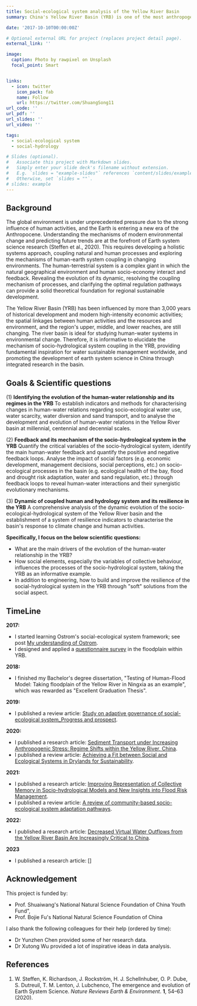 ```yaml
---
title: Social-ecological system analysis of the Yellow River Basin
summary: China's Yellow River Basin (YRB) is one of the most anthropogenically altered large river basins worldwide. Therefore, coupling human and natural system studies is crucial to support its sustainability. This project aims at using a social-ecological system framework to deepen our understanding of this complex system.

date: '2017-10-10T00:00:00Z'

# Optional external URL for project (replaces project detail page).
external_link: ''

image:
  caption: Photo by rawpixel on Unsplash
  focal_point: Smart


links:
  - icon: twitter
    icon_pack: fab
    name: Follow
    url: https://twitter.com/ShuangSong11
url_code: ''
url_pdf: ''
url_slides: ''
url_video: ''

tags:
  - social-ecological system
  - social-hydrology

# Slides (optional).
#   Associate this project with Markdown slides.
#   Simply enter your slide deck's filename without extension.
#   E.g. `slides = "example-slides"` references `content/slides/example-slides.md`.
#   Otherwise, set `slides = ""`.
# slides: example
---
```




## Background

<!-- 在人类活动的强烈影响下，全球资源环境面临前所未有的压力，地球进入“人类世”的新纪元（Crutzen and Stoermer, 2019）。深入理解现代环境变化机理、准确预测未来变化趋势是地球系统科学研究的前沿领域（Steffen et al., 2020）。这就需要发展系统整体的方法，耦合自然与人文过程，探讨变化环境下人地系统耦合机制。人地系统是自然地理环境与人类社会经济所构成相互作用、相互影响的复杂巨系统，揭示其要素动态演化、解析过程耦合机制、明晰优化调控途径，可为区域可持续发展提供坚实的理论基础（吴传钧，1991；陆大道，2002；傅伯杰，2017）。黄河流域在三千多年来悠久的历史开发和近现代的高强度经济活动影响下，人类活动与资源环境间的要素关系、上中下游区域之间的空间联系不断变化。作为具有明确边界范围内“水-土-气-生-人”要素相互作用的完整单元，流域是环境变化背景下人地系统研究的理想场所（程国栋和李新，2015）。阐明黄河流域人地系统耦合机理，构建耦合模型探求流域人地系统优化调控路径，支撑流域可持续发展，将有助于推动我国跻身地球系统科学研究的国际前沿。

国内外人地系统研究近年来在以人-水系统理论、水-粮食-能源关联为主的流域人地系统耦合机制研究中取得系列进展，流域人地系统耦合模型与大数据平台的发展成为人地系统耦合方法学研究的重要发展方向，基于人地系统耦合机理的流域综合治理和优化受到高度关注。当前，黄河流域保护和发展需要强调系统性、整体性、协同性的解决思路，针对以下研究挑战实现重点突破，包括：流域人水系统中社会-水文-生态要素互馈机理与弹性特征缺乏定量表达，流域水-粮食-能源系统的动态演变与外部效应的关联未能整体刻画，人地系统模型中自然生态与社会经济过程的数据匹配和互馈机制定量刻画能力不足，流域水安全、生态安全协同保障下的可持续发展路径亟待系统研判等。抓住当前黄河流域生态保护和高质量发展的国家战略机遇，揭示黄河流域人地系统耦合机理与优化调控机制，不仅将从系统性、整体性、协同性为黄河流域生态保护与可持续发展提供科学依据，也将通过流域集成研究推动我国地球系统科学的发展。 -->

The global environment is under unprecedented pressure due to the strong influence of human activities, and the Earth is entering a new era of the Anthropocene. Understanding the mechanisms of modern environmental change and predicting future trends are at the forefront of Earth system science research (Steffen et al., 2020). This requires developing a holistic systems approach, coupling natural and human processes and exploring the mechanisms of human-earth system coupling in changing environments. The human-terrestrial system is a complex giant in which the natural geographical environment and human socio-economy interact and feedback. Revealing the evolution of its dynamic, resolving the coupling mechanism of processes, and clarifying the optimal regulation pathways can provide a solid theoretical foundation for regional sustainable development. 

The Yellow River Basin (YRB) has been influenced by more than 3,000 years of historical development and modern high-intensity economic activities; the spatial linkages between human activities and the resources and environment, and the region's upper, middle, and lower reaches, are still changing. The river basin is ideal for studying human-water systems in environmental change. Therefore, it is informative to elucidate the mechanism of socio-hydrological system coupling in the YRB, providing fundamental inspiration for water sustainable management worldwide, and promoting the development of earth system science in China through integrated research in the basin.

## Goals & Scientific questions
<!-- 
(1) 黄河流域人水关系演变与稳态识别

针对社会-生态用水、缺水、分水以及输沙等方面建立表征人水关系变化的指标和方法，解析千年、百年、十年尺度黄河流域人水关系的发展演变过程；以人水关系变化为枢纽，结合关键突变点识别，揭示黄河流域人水关系的稳态类型、特征与阈值，阐明历史和当代黄河流域人水关系发展演变特征与驱动机制。

(2) 黄河流域人-水关系互馈机制

量化社会-水文系统的关键变量，识别人-水主要互馈过程并量化正负反馈循环。分析社会要素（如经济发展、管理决策、社会感知等）通过反馈循环对流域社会-生态过程（如流域生态健康、洪旱风险适应、水沙调控等）的影响，揭示人-水相互作用及其协同进化机制；通过选择关键变量，刻画主要互馈过程，发展人水关系互馈机理和动态模型。

(3) 黄河流域社会-水文-生态系统动态及其弹性

综合分析黄河流域社会-生态-水文系统动态演化特征，建立表征流域对气候变化和人类活动响应的弹性指标体系；评估流域社会-生态-水文系统弹性时空格局并分析水对流域弹性的影响及作用方式、关键过程、临界阈值，探寻弹性提升途径。 -->

(1) **Identifying the evolution of the human-water relationship and its regimes in the YRB**
To establish indicators and methods for characterising changes in human-water relations regarding socio-ecological water use, water scarcity, water diversion and sand transport, and to analyse the development and evolution of human-water relations in the Yellow River basin at millennial, centennial and decennial scales. 

(2) **Feedback and its mechanism of the socio-hydrological system in the YRB**
Quantify the critical variables of the socio-hydrological system, identify the main human-water feedback and quantify the positive and negative feedback loops. Analyse the impact of social factors (e.g. economic development, management decisions, social perceptions, etc.) on socio-ecological processes in the basin (e.g. ecological health of the bay, flood and drought risk adaptation, water and sand regulation, etc.) through feedback loops to reveal human-water interactions and their synergistic evolutionary mechanisms.

(3) **Dynamic of coupled human and hydrology system and its resilience in the YRB**
A comprehensive analysis of the dynamic evolution of the socio-ecological-hydrological system of the Yellow River basin and the establishment of a system of resilience indicators to characterise the basin's response to climate change and human activities.

**Specifically, I focus on the below scientific questions:** 
- What are the main drivers of the evolution of the human-water relationship in the YRB?
- How social elements, especially the variables of collective behaviour, influences the processes of the socio-hydrological system, taking the YRB as an informative example. 
- In addition to engineering, how to build and improve the resilience of the social-hydrological system in the YRB through "soft" solutions from the social aspect. 


## TimeLine

**2017:** 
- I started learning Ostrom's social-ecological system framework; see post [My understanding of Ostrom](#).
- I designed and applied a [questionnaire survey]() in the floodplain within YRB. 

**2018:** 
- I finished my Bachelor's degree dissertation, "Testing of Human-Flood Model: Taking floodplain of the Yellow River in Ningxia as an example", which was rewarded as "Excellent Graduation Thesis".

**2019:** 
- I published a review article: [Study on adaptive governance of social-ecological system_Progress and prospect](/publication/paper12/).

**2020:** 
- I published a research article: [Sediment Transport under Increasing Anthropogenic Stress: Regime Shifts within the Yellow River, China](/publication/paper10/).
- I published a review article: [Achieving a Fit between Social and Ecological Systems in Drylands for Sustainability](/recent-publications/paper2/).

**2021:** 
- I published a research article: [Improving Representation of Collective Memory in Socio-hydrological Models and New Insights into Flood Risk Management](/publication/paper8/).
- I published a review article: [A review of community-based socio-ecological system adaptation pathways](/recent-publications/paper1/).

**2022:** 
- I published a research article: [Decreased Virtual Water Outflows from the Yellow River Basin Are Increasingly Critical to China](/publication/paper4/).

**2023**
- I published a research article: []


## Acknowledgement
This project is funded by:
- Prof. Shuaiwang's National Natural Science Foundation of China Youth Fund", 
- Prof. Bojie Fu's National Natural Science Foundation of China 

I also thank the following colleagues for their help (ordered by time):
- Dr Yunzhen Chen provided some of her research data.
- Dr Xutong Wu provided a lot of inspirative ideas in data analysis. 

## References
1. W. Steffen, K. Richardson, J. Rockström, H. J. Schellnhuber, O. P. Dube, S. Dutreuil, T. M. Lenton, J. Lubchenco, The emergence and evolution of Earth System Science. _Nature Reviews Earth & Environment_. **1**, 54–63 (2020).
